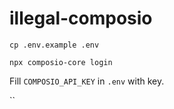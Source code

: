 # illegal-composio

`cp .env.example .env`

`npx composio-core login`

Fill `COMPOSIO_API_KEY` in `.env` with key.

``
